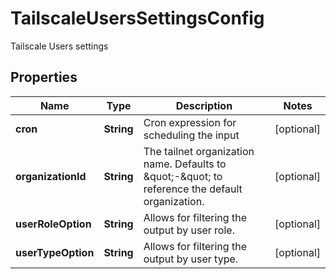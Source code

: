 

# TailscaleUsersSettingsConfig

Tailscale Users settings

## Properties

| Name | Type | Description | Notes |
|------------ | ------------- | ------------- | -------------|
|**cron** | **String** | Cron expression for scheduling the input |  [optional] |
|**organizationId** | **String** | The tailnet organization name. Defaults to \&quot;-\&quot; to reference the default organization. |  [optional] |
|**userRoleOption** | **String** | Allows for filtering the output by user role. |  [optional] |
|**userTypeOption** | **String** | Allows for filtering the output by user type. |  [optional] |



